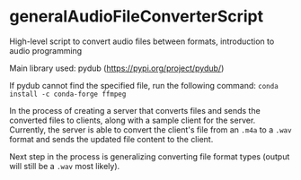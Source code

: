 # generalAudioFileConverterScript
High-level script to convert audio files between formats, introduction to audio programming

Main library used: pydub (https://pypi.org/project/pydub/)

If pydub cannot find the specified file, run the following command:
`conda install -c conda-forge ffmpeg`


In the process of creating a server that converts files and sends the converted files to clients, along with a sample client for the server.
Currently, the server is able to convert the client's file from an `.m4a` to a `.wav` format and sends the updated file content to the client. 

Next step in the process is generalizing converting file format types (output will still be a `.wav` most likely). 
